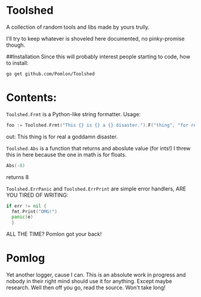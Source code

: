 # Toolshed
A collection of random tools and libs made by yours trully.

I'll try to keep whatever is shoveled here documented, no pinky-promise though.

##Installation
Since this will probably interest people starting to code, how to install:
```
go get github.com/Pomlon/Toolshed
```

# Contents:

`Toolshed.Frmt` is a Python-like string formatter. Usage:
```go
foo := Toolshed.Frmt("This {} is {} a {} disaster.").F("thing", "for real", "goddamn")
```

out: This thing is for real a goddamn disaster.

`Toolshed.Abs` is a function that returns and aboslute value (for ints!) I threw this in here because the one in math is for floats.
```go
Abs(-8)
```
returns 8

`Toolshed.ErrPanic` and `Toolshed.ErrPrint` are simple error handlers, ARE YOU TIRED OF WRITING:
```go
if err != nil {
  fmt.Print("OMG!")
  panic(e)
  }
```

ALL THE TIME? Pomlon got your back!

# Pomlog

Yet another logger, cause I can. This is an absolute work in progress and nobody in their right mind should use it for anything.
Except maybe research. Well then off you go, read the source. Won't take long!
